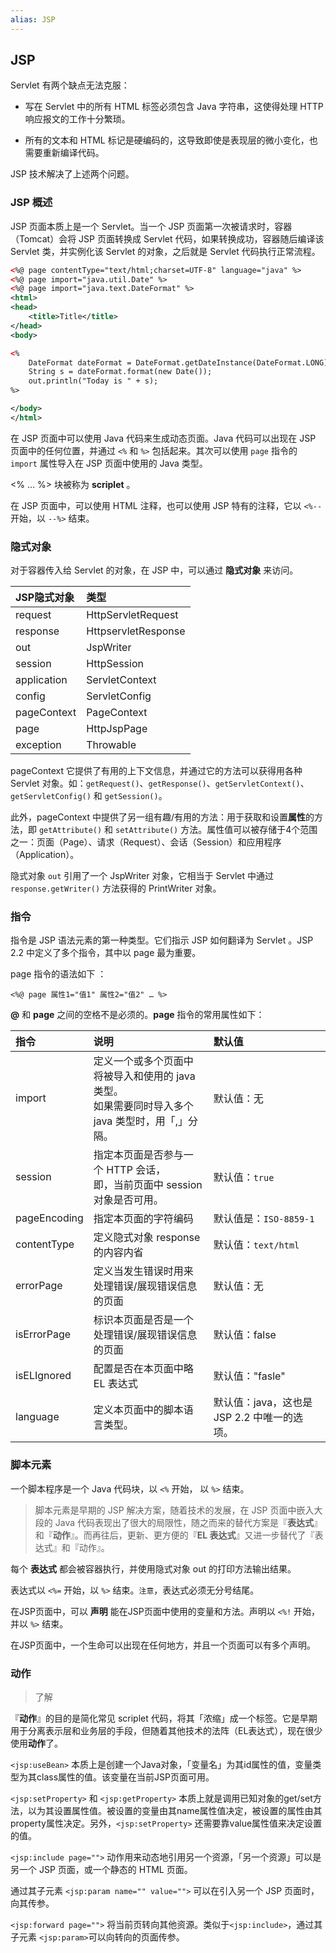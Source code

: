 ```yaml
---
alias: JSP
---
```


## JSP

Servlet 有两个缺点无法克服：

- 写在 Servlet 中的所有 HTML 标签必须包含 Java 字符串，这使得处理 HTTP 响应报文的工作十分繁琐。

- 所有的文本和 HTML 标记是硬编码的，这导致即使是表现层的微小变化，也需要重新编译代码。

JSP 技术解决了上述两个问题。

### JSP 概述

JSP 页面本质上是一个 Servlet。当一个 JSP 页面第一次被请求时，容器（Tomcat）会将 JSP 页面转换成 Servlet 代码，如果转换成功，容器随后编译该 Servlet 类，并实例化该 Servlet 的对象，之后就是 Servlet 代码执行正常流程。

```xml
<%@ page contentType="text/html;charset=UTF-8" language="java" %>
<%@ page import="java.util.Date" %>
<%@ page import="java.text.DateFormat" %>
<html>
<head>
    <title>Title</title>
</head>
<body>

<%
    DateFormat dateFormat = DateFormat.getDateInstance(DateFormat.LONG);
    String s = dateFormat.format(new Date());
    out.println("Today is " + s);
%>

</body>
</html>
```

在 JSP 页面中可以使用 Java 代码来生成动态页面。Java 代码可以出现在 JSP 页面中的任何位置，并通过 `<%` 和 `%>` 包括起来。其次可以使用 `page` 指令的 `import` 属性导入在 JSP 页面中使用的 Java 类型。

<% … %> 块被称为 **scriplet** 。

在 JSP 页面中，可以使用 HTML 注释，也可以使用 JSP 特有的注释，它以 `<%--` 开始，以 `--%>` 结束。

### 隐式对象

对于容器传入给 Servlet 的对象，在 JSP 中，可以通过 **隐式对象** 来访问。


| JSP隐式对象 | 类型 |
| :---------- | :-----------------  |
| request     | HttpServletRequest  |
| response    | HttpservletResponse |
| out         | JspWriter           |
| session     | HttpSession         |
| application | ServletContext      |
| config      | ServletConfig       |
| pageContext | PageContext         |
| page        | HttpJspPage         |
| exception   | Throwable           |


pageContext 它提供了有用的上下文信息，并通过它的方法可以获得用各种 Servlet 对象。如：`getRequest()`、`getResponse()`、`getServletContext()`、`getServletConfig()` 和 `getSession()`。

此外，pageContext 中提供了另一组有趣/有用的方法：用于获取和设置**属性**的方法，即 `getAttribute()` 和 `setAttribute()` 方法。属性值可以被存储于4个范围之一：页面（Page）、请求（Request）、会话（Session）和应用程序（Application）。

隐式对象 `out` 引用了一个 JspWriter 对象，它相当于 Servlet 中通过 `response.getWriter()` 方法获得的 PrintWriter 对象。


### 指令

指令是 JSP 语法元素的第一种类型。它们指示 JSP 如何翻译为 Servlet 。JSP 2.2 中定义了多个指令，其中以 page 最为重要。

page 指令的语法如下 ：

    <%@ page 属性1="值1" 属性2="值2" … %>


**@** 和 **page** 之间的空格不是必须的。**page** 指令的常用属性如下：

| 指令 | 说明 | 默认值 |
| :- | :- | :- |
| import       | 定义一个或多个页面中将被导入和使用的 java 类型。<br>如果需要同时导入多个 java 类型时，用「,」分隔。| 默认值：无 |
| session      | 指定本页面是否参与一个 HTTP 会话，<br>即，当前页面中 session 对象是否可用。 | 默认值：`true` |
| pageEncoding | 指定本页面的字符编码| 默认值是：`ISO-8859-1` |
| contentType  | 定义隐式对象 response 的内容内省| 默认值：`text/html` |
| errorPage    | 定义当发生错误时用来处理错误/展现错误信息的页面| 默认值：无|
| isErrorPage  | 标识本页面是否是一个处理错误/展现错误信息的页面| 默认值：false |
| isELIgnored  | 配置是否在本页面中略 EL 表达式 | 默认值："fasle"  |
| language     | 定义本页面中的脚本语言类型。 | 默认值：java，这也是 JSP 2.2 中唯一的选项。|

### 脚本元素

一个脚本程序是一个 Java 代码块，以 `<%` 开始， 以 `%>` 结束。

> 脚本元素是早期的 JSP 解决方案，随着技术的发展，在 JSP 页面中嵌入大段的 Java 代码表现出了很大的局限性，随之而来的替代方案是『**表达式**』和『**动作**』。而再往后，更新、更方便的『**EL 表达式**』又进一步替代了『表达式』和『动作』。

每个 **表达式** 都会被容器执行，并使用隐式对象 out 的打印方法输出结果。

表达式以 `<%=` 开始，以 `%>` 结束。`注意`，表达式必须无分号结尾。

在JSP页面中，可以 **声明** 能在JSP页面中使用的变量和方法。声明以 `<%!` 开始，并以 `%>` 结束。

在JSP页面中，一个生命可以出现在任何地方，并且一个页面可以有多个声明。

### 动作 

> 了解

『**动作**』的目的是简化常见 scriplet 代码，将其「浓缩」成一个标签。它是早期用于分离表示层和业务层的手段，但随着其他技术的法阵（EL表达式），现在很少使用**动作**了。

`<jsp:useBean>` 本质上是创建一个Java对象，「变量名」为其id属性的值，变量类型为其class属性的值。该变量在当前JSP页面可用。

`<jsp:setProperty>` 和 `<jsp:getProperty>` 本质上就是调用已知对象的get/set方法，以为其设置属性值。被设置的变量由其name属性值决定，被设置的属性由其property属性决定。另外，`<jsp:setProperty>` 还需要靠value属性值来决定设置的值。

`<jsp:include page="">` 动作用来动态地引用另一个资源，「另一个资源」可以是另一个 JSP 页面，或一个静态的 HTML 页面。

通过其子元素 `<jsp:param name="" value="">` 可以在引入另一个 JSP 页面时，向其传参。

`<jsp:forward page="">` 将当前页转向其他资源。类似于`<jsp:include>`，通过其子元素 `<jsp:param>`可以向转向的页面传参。